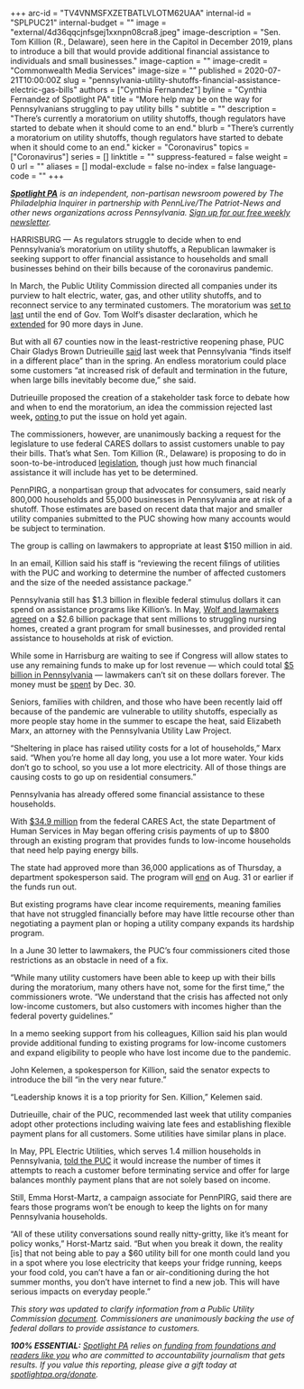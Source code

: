 +++
arc-id = "TV4VNMSFXZETBATLVLOTM62UAA"
internal-id = "SPLPUC21"
internal-budget = ""
image = "external/4d36qqcjnfsgej1xxnpn08cra8.jpeg"
image-description = "Sen. Tom Killion (R., Delaware), seen here in the Capitol in December 2019, plans to introduce a bill that would provide additional financial assistance to individuals and small businesses."
image-caption = ""
image-credit = "Commonwealth Media Services"
image-size = ""
published = 2020-07-21T10:00:00Z
slug = "pennsylvania-utility-shutoffs-financial-assistance-electric-gas-bills"
authors = ["Cynthia Fernandez"]
byline = "Cynthia Fernandez of Spotlight PA"
title = "More help may be on the way for Pennsylvanians struggling to pay utility bills "
subtitle = ""
description = "There’s currently a moratorium on utility shutoffs, though regulators have started to debate when it should come to an end."
blurb = "There’s currently a moratorium on utility shutoffs, though regulators have started to debate when it should come to an end."
kicker = "Coronavirus"
topics = ["Coronavirus"]
series = []
linktitle = ""
suppress-featured = false
weight = 0
url = ""
aliases = []
modal-exclude = false
no-index = false
language-code = ""
+++

<a href="https://www.spotlightpa.org/"><i><b>Spotlight PA</b></i></a><i> is an independent, non-partisan newsroom powered by The Philadelphia Inquirer in partnership with PennLive/The Patriot-News and other news organizations across Pennsylvania. </i><a href="https://www.spotlightpa.org/newsletters"><i>Sign up for our free weekly newsletter</i></a><i>.</i>

HARRISBURG — As regulators struggle to decide when to end Pennsylvania’s moratorium on utility shutoffs, a Republican lawmaker is seeking support to offer financial assistance to households and small businesses behind on their bills because of the coronavirus pandemic.

In March, the Public Utility Commission directed all companies under its purview to halt electric, water, gas, and other utility shutoffs, and to reconnect service to any terminated customers. The moratorium was <a href="http://www.puc.state.pa.us/about_puc/press_releases.aspx?ShowPR=4326">set to last</a> until the end of Gov. Tom Wolf’s disaster declaration, which he <a href="https://www.governor.pa.gov/newsroom/gov-wolf-renews-covid-19-disaster-declaration-for-state-response-and-recovery-stay-at-home-order-ends-june-4/">extended</a> for 90 more days in June.

But with all 67 counties now in the least-restrictive reopening phase, PUC Chair Gladys Brown Dutrieuille <a href="http://www.puc.pa.gov//pcdocs/1670298.pdf">said</a> last week that Pennsylvania “finds itself in a different place” than in the spring. An endless moratorium could place some customers “at increased risk of default and termination in the future, when large bills inevitably become due,” she said.

Dutrieuille proposed the creation of a stakeholder task force to debate how and when to end the moratorium, an idea the commission rejected last week<b>,</b> <a href="https://www.inquirer.com/business/deadlocked-pennsylvania-utility-commission-extends-coronavirus-shutoff-moratorium-20200716.html">opting </a>to put the issue on hold yet again.

The commissioners, however, are unanimously backing a request for the legislature to use federal CARES dollars to assist customers unable to pay their bills. That’s what Sen. Tom Killion (R., Delaware) is proposing to do in soon-to-be-introduced <a href="https://www.legis.state.pa.us/cfdocs/Legis/CSM/showMemoPublic.cfm?chamber=S&SPick=20190&cosponId=32021" target=_blank>legislation</a>, though just how much financial assistance it will include has yet to be determined.

PennPIRG, a nonpartisan group that advocates for consumers, said nearly 800,000 households and 55,000 businesses in Pennsylvania are at risk of a shutoff. Those estimates are based on recent data that major and smaller utility companies submitted to the PUC showing how many accounts would be subject to termination.

<script src="https://www.spotlightpa.org/embed.js" async></script><div data-spl-embed-version="1" data-spl-src="https://www.spotlightpa.org/embeds/donate/"></div>


The group is calling on lawmakers to appropriate at least $150 million in aid.

In an email, Killion said his staff is “reviewing the recent filings of utilities with the PUC and working to determine the number of affected customers and the size of the needed assistance package.”

Pennsylvania still has $1.3 billion in flexible federal stimulus dollars it can spend on assistance programs like Killion’s. In May, <a href="https://www.spotlightpa.org/news/2020/05/pennsylvania-cares-act-coronavirus-federal-funding/">Wolf and lawmakers agreed</a> on a $2.6 billion package that sent millions to struggling nursing homes, created a grant program for small businesses, and provided rental assistance to households at risk of eviction.

While some in Harrisburg are waiting to see if Congress will allow states to use any remaining funds to make up for lost revenue — which could total <a href="https://www.spotlightpa.org/news/2020/05/pennsylvania-short-term-budget-revenue-shortfall-coronavirus/" target=_blank>$5 billion in Pennsylvania</a> — lawmakers can’t sit on these dollars forever. The money must be <a href="https://home.treasury.gov/system/files/136/Coronavirus-Relief-Fund-Frequently-Asked-Questions.pdf">spent</a> by Dec. 30.

Seniors, families with children, and those who have been recently laid off because of the pandemic are vulnerable to utility shutoffs, especially as more people stay home in the summer to escape the heat, said Elizabeth Marx, an attorney with the Pennsylvania Utility Law Project.

“Sheltering in place has raised utility costs for a lot of households,” Marx said. “When you’re home all day long, you use a lot more water. Your kids don’t go to school, so you use a lot more electricity. All of those things are causing costs to go up on residential consumers.”

Pennsylvania has already offered some financial assistance to these households.

With <a href="https://www.media.pa.gov/pages/DHS_details.aspx?newsid=537" target=_blank>$34.9 million</a> from the federal CARES Act, the state Department of Human Services in May began offering crisis payments of up to $800 through an existing program that provides funds to low-income households that need help paying energy bills.

The state had approved more than 36,000 applications as of Thursday, a department spokesperson said. The program will <a href="https://www.dhs.pa.gov/providers/Providers/Pages/LIHEAP-Recovery-Crisis-Program.aspx">end</a> on Aug. 31 or earlier if the funds run out.

But existing programs have clear income requirements, meaning families that have not struggled financially before may have little recourse other than negotiating a payment plan or hoping a utility company expands its hardship program.

In a June 30 letter to lawmakers, the PUC’s four commissioners cited those restrictions as an obstacle in need of a fix.

“While many utility customers have been able to keep up with their bills during the moratorium, many others have not, some for the first time,” the commissioners wrote. “We understand that the crisis has affected not only low-income customers, but also customers with incomes higher than the federal poverty guidelines.”

<script src="https://www.spotlightpa.org/embed.js" async></script><div data-spl-embed-version="1" data-spl-src="https://www.spotlightpa.org/embeds/newsletter/"></div>


In a memo seeking support from his colleagues, Killion said his plan would provide additional funding to existing programs for low-income customers and expand eligibility to people who have lost income due to the pandemic.

John Kelemen, a spokesperson for Killion, said the senator expects to introduce the bill “in the very near future.”

“Leadership knows it is a top priority for Sen. Killion,” Kelemen said.

Dutrieuille, chair of the PUC, recommended last week that utility companies adopt other protections including waiving late fees and establishing flexible payment plans for all customers. Some utilities have similar plans in place.

In May, PPL Electric Utilities, which serves 1.4 million households in Pennsylvania, <a href="http://www.puc.pa.gov/pcdocs/1666539.pdf">told the PUC</a> it would increase the number of times it attempts to reach a customer before terminating service and offer for large balances monthly payment plans that are not solely based on income.

Still, Emma Horst-Martz, a campaign associate for PennPIRG, said there are fears those programs won’t be enough to keep the lights on for many Pennsylvania households.

“All of these utility conversations sound really nitty-gritty, like it’s meant for policy wonks,” Horst-Martz said. “But when you break it down, the reality [is] that not being able to pay a $60 utility bill for one month could land you in a spot where you lose electricity that keeps your fridge running, keeps your food cold, you can’t have a fan or air-conditioning during the hot summer months, you don’t have internet to find a new job. This will have serious impacts on everyday people.”

<i>This story was updated to clarify information from a Public Utility Commission </i><a href="http://www.puc.pa.gov//pcdocs/1670298.pdf" target=_blank><i>document</i></a><i>. Commissioners are unanimously backing the use of federal dollars to provide assistance to customers.</i>

<i><b>100% ESSENTIAL:</b></i> <a href="https://www.spotlightpa.org/"><i>Spotlight PA</i></a><i> relies on</i><a href="https://www.spotlightpa.org/support"><i> funding from foundations and readers like you</i></a><i> who are committed to accountability journalism that gets results. If you value this reporting, please give a gift today at </i><a href="http://spotlightpa.org/donate"><i>spotlightpa.org/donate</i></a><i>.</i>

<script src="https://www.spotlightpa.org/embed.js" async></script><div data-spl-embed-version="1" data-spl-src="https://www.spotlightpa.org/embeds/tips/?tip_text=%3Cb%3EHave%20you%20fallen%20behind%20on%20a%20utility%20payment%20because%20of%20the%20coronavirus%20pandemic%3F%3C%2Fb%3E%20Spotlight%20PA%20wants%20to%20hear%20from%20you.%20"></div>
